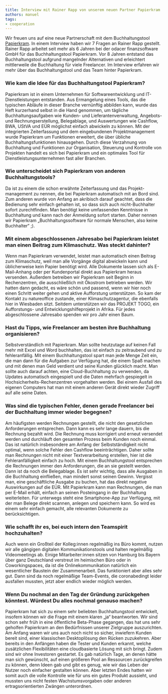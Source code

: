 ```yaml
---
title: Interview mit Rainer Rapp von unserem neuen Partner Papierkram
authors: manuel
tags:
- cooperation
---
```


Wir freuen uns auf eine neue Partnerschaft mit dem Buchhaltungstool [Papierkram](https://www.papierkram.de/). In einem Interview haben wir 7 Fragen an Rainer Rapp gestellt.
Rainer Rapp arbeitet seit mehr als 6 Jahren bei der odacer finanzsoftware GmbH für das Buchhaltungstool Papierkram. Vor 8 Jahren entstand das Buchhaltungstool aufgrund mangelnder Alternativen und erleichtert mittlerweile die Buchhaltung für viele Freelancer. Im Interview erfahren wir mehr über das Buchhaltungstool und das Team hinter Papierkram.

<!--truncate-->

### Wie kam die Idee für das Buchhaltungstool Papierkram?

Papierkram ist in einem Unternehmen für Softwareentwicklung und IT-Dienstleistungen entstanden. Aus Ermangelung eines Tools, das die typischen Abläufe in dieser Branche vernünftig abbilden kann, wurde das Heft kurzerhand selbst in die Hand genommen, um tägliche Buchhaltungsaufgaben wie Kunden- und Lieferantenverwaltung, Angebots- und Rechnungserstellung, Belegablage, und Auswertungen wie Cashflow, BWA, UStVA und EÜR möglichst einfach abwickeln zu können. Mit der integrierten Zeiterfassung und dem eingebundenen Projektmanagement wurde Papierkram um Funktionen erweitert, die über übliche Buchhaltungsfunktionen hinausgehen. Durch diese Verzahnung von Buchhaltung und Funktionen zur Organisation, Steuerung und Kontrolle von Projekten handelt es sich bei Papierkram und ein optimales Tool für Dienstleistungsunternehmen fast aller Branchen.

### Wie unterscheidet sich Papierkram von anderen Buchhaltungstools?

Da ist zu einem die schon erwähnte Zeiterfassung und das Projekt-management zu nennen, die bei Papierkram automatisch mit an Bord sind. Zum anderen wurde von Anfang an akribisch darauf geachtet, dass die Bedienung sehr einfach gehalten ist, so dass sich auch nicht-Buchhalter sofort zurechtfinden. Man benötigt keine umfassenden Kenntnisse in Buchhaltung und kann nach der Anmeldung sofort starten. Daher nennen wir Papierkram „Buchhaltungssoftware für normale Menschen, also keine Buchhalter“ ;).

### Mit einem abgeschlossenen Jahresabo bei Papierkram leistet man einen Beitrag zum Klimaschutz. Was steckt dahinter?

Wenn man Papierkram verwendet, leistet man automatisch einen Beitrag zum Klimaschutz, weil man alle Vorgänge digital abwickeln kann und üblicherweise kein Papier benötigt wird. Alle Dokumente lassen sich als
E-Mail-Anhang oder per Kundenportal direkt aus Papierkram heraus versenden. Außerdem betreiben wir Papierkram seit Beginn in Rechenzentren, die ausschließlich mit Ökostrom betrieben werden. Wir hatten dann gedacht, es wäre schön und passend, wenn wir hier noch einen Schritt weiter gehen und aktive Aufforstung unterstützen. So kam der Kontakt zu natureoffice zustande, einer Klimaschutzagentur, die ebenfalls hier in Wiesbaden sitzt. Seitdem unterstützen wir das PROJEKT TOGO, ein Aufforstungs- und Entwicklungshilfeprojekt in Afrika. Für jedes abgeschlossene Jahresabo spenden wir pro Jahr einen Baum.

### Hast du Tipps, wie Freelancer am besten ihre Buchhaltung organisieren?

Selbstverständlich mit Papierkram. Man sollte heutzutage auf keinen Fall mehr mit Excel und Word buchhalten, das ist einfach zu zeitraubend und zu fehleranfällig. Mit einem Buchhaltungstool spart man jede Menge Zeit ein, die man dann für die Aufgaben zur Verfügung hat, die einem Spaß machen und mit denen man Geld verdient und seine Kunden glücklich macht. Man sollte auch darauf achten, eine Cloud-Buchhaltung zu verwenden, da Updates automatisch eingespielt und die Daten mehrfach gespiegelt in Hochsicherheits-Rechenzentren vorgehalten werden. Bei einem Ausfall des eigenen Computers hat man mit einem anderen Gerät direkt wieder Zugriff auf alle seine Daten.

### Was sind die typischen Fehler, denen gerade Freelancer bei der Buchhaltung immer wieder begegnen?

Am häufigsten werden Rechnungen gestellt, die nicht den gesetzlichen Anforderungen entsprechen. Dann kann es sehr lange dauern, bis die Rechnung bezahlt wird. Die Rechnung muss korrigiert und erneut versendet werden und durchläuft den gesamten Prozess beim Kunden noch einmal. Das ist natürlich insbesondere am Anfang der Selbstständigkeit nicht optimal, wenn solche Fehler den Cashflow beeinträchtigen. Daher sollte man Rechnungen nicht mit einer Textverarbeitung erstellen, hier ist die Fehleranfälligkeit einfach zu hoch. Mit einem Buchhaltungstool entsprechen die Rechnungen immer den Anforderungen, die an sie gestellt werden. Dann ist da noch die Belegablage. Es ist sehr wichtig, dass alle Ausgaben in die Buchhaltung einfließen, man mindert sonst seinen Gewinn. Vergisst man, eine geschäftliche Ausgabe zu buchen, hat das direkt negative Auswirkungen auf die EÜR. Mit Papierkram kann man Rechnungen, die man per E-Mail erhält, einfach an seinen Posteingang in der Buchhaltung weiterleiten. Für unterwegs steht eine Smartphone-App zur Verfügung, mit der man Belege direkt scannen, anlegen und speichern kann. So wird es einem sehr einfach gemacht, alle relevanten Dokumente zu berücksichtigen.

### Wie schafft ihr es, bei euch intern den Teamspirit hochzuhalten?

Auch wenn ein Großteil der Kolleg:innen regelmäßig ins Büro kommt, nutzen wir alle gängigen digitalen Kommunikationstools und halten regelmäßig Videomeetings ab. Einige Mitarbeiter:innen sitzen von Hamburg bis Bayern über ganz Deutschland verstreut im heimischen Büro oder in Coworkingspaces, da ist die Onlinekommunikation natürlich ein wesentlicher Baustein der Zusammenarbeit. Das funktioniert aber alles sehr gut. Dann sind da noch regelmäßige Team-Events, die coronabedingt leider ausfallen mussten, jetzt aber endlich wieder möglich werden.

### Wenn Du nochmal an den Tag der Gründung zurückgehen könntest. Würdest Du alles nochmal genauso machen?

Papierkram hat sich zu einem sehr beliebten Buchhaltungstool entwickelt, insofern können wir die Frage mit einem klaren „ja“ beantworten. Wir sind schon sehr früh in eine öffentliche Beta-Phase gegangen, das hat uns sehr geholfen Papierkram an den Bedürfnissen unserer Zielgruppe auszurichten. Am Anfang waren wir uns auch noch nicht so sicher, inwiefern Kunden bereit sind, einer klassischen Desktoplösung den Rücken zuzukehren. Aber bereits in den Anfängen haben die Tester und Kunden erkannt, welche zusätzlichen Flexibilitäten eine cloudbasierte Lösung mit sich bringt. Zudem sind wir ohne Investoren gestartet. Es gab natürlich Tage, an denen hätte man sich gewünscht, auf einen größeren Pool an Ressourcen zurückgreifen zu können, denn Ideen gab und gibt es genug, wie wir das Leben der Nutzer noch einfacher gestalten können. Aber letzten Endes hatten wir somit auch die volle Kontrolle wie für uns ein gutes Produkt aussieht, und mussten uns nicht festen Wachstumsvorgaben oder anderen ertragsorientierten Zwängen unterordnen.
